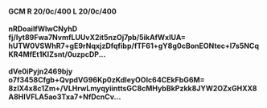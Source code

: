 #### GCM R 20/0c/400 L 20/0c/400
**nRDoaiIfWlwCNyhD**<br/>**fj/Iyt89Fwa7NvmfLUUvX2it5nzOj7pb/5ikAfWxlUA=**<br/>**hUTW0VSWhR7+gE9rNqxjzDfqfibp/fTF61+gY8g0cBonEONtec+l7s5NCqKR4MfEt1KIZsnt/0uzpcDP...**<br/><br/>
**dVe0iPyjn2469bjy**<br/>**o7f3458Cfgb+QvpdVG96Kp0zKdIeyOOIc64CEkFbG6M=**<br/>**8zIX4x8c1Zm+/VLHrwLmyqyiinttsGC8cMHybBkPzkk8JYW2OZxGHXX8A8HIVFLA5ao3Txa7+NfDcnCv...**